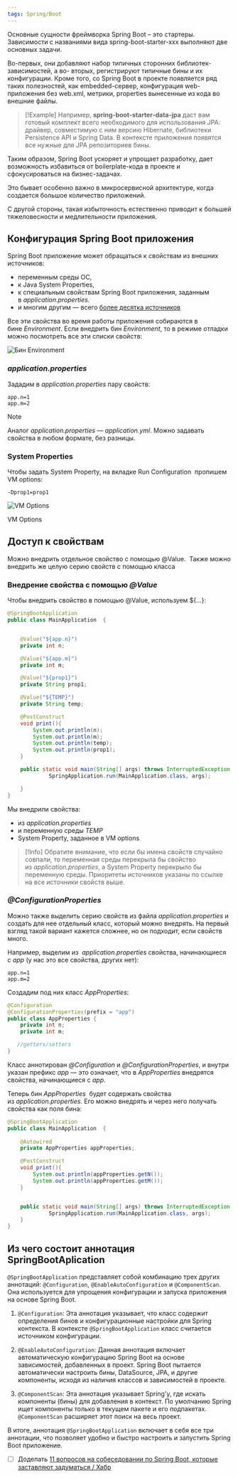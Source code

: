 ```yaml
---
tags: Spring/Boot 
---
```

Основные сущности фреймворка Spring Boot – это стартеры. Зависимости с названиями вида spring-boot-starter-xxx выполняют две основных задачи.

Во-первых, они добавляют набор типичных сторонних библиотек-зависимостей, а во- вторых, регистрируют типичные бины и их конфигурации. Кроме того, со Spring Boot в проекте появляется ряд таких полезностей, как embedded-сервер, конфигурация web- приложения без web.xml, метрики, properties вынесенные из кода во внешние файлы.

>[!Example]
Например, **spring-boot-starter-data-jpa** даст вам готовый комплект всего необходимого для использования JPA: драйвер, совместимую с ним версию Hibernate, библиотеки Persistence API и Spring Data. В контексте приложения появятся все нужные для JPA репозиториев бины.

Таким образом, Spring Boot ускоряет и упрощает разработку, дает возможность избавиться от boilerplate-кода в проекте и сфокусироваться на бизнес-задачах.

Это бывает особенно важно в микросервисной архитектуре, когда создается большое количество приложений.

С другой стороны, такая избыточность естественно приводит к большей тяжеловесности
и медлительности приложения.

## Конфигурация Spring Boot приложения
Spring Boot приложение может обращаться к свойствам из внешних источников:

- переменным среды ОС,
- к Java System Properties,
- к специальным свойствам Spring Boot приложения, заданным в _application.properties_.
- и многим другим — всего [более десятка источников](https://docs.spring.io/spring-boot/docs/current/reference/html/spring-boot-features.html#boot-features-external-config)

Все эти свойства во время работы приложения собираются в бине _Environment_. Если внедрить бин _Environment_, то в режиме отладки можно посмотреть все эти списки свойств:

![Бин Environment](https://sysout.ru/wp-content/uploads/2021/04/Environment.png)

### _application.properties_

Зададим в _application.properties_ пару свойств:
```
app.n=1
app.m=2
```

>[!Note]
Аналог _application.properties_ — _application.yml_. Можно задавать свойства в любом формате, без разницы.

### System Properties

Чтобы задать System Property, на вкладке Run Configuration  пропишем VM options:
```
-Dprop1=prop1
```


![VM Options](https://sysout.ru/wp-content/uploads/2021/04/vm-options.png "VM Options")

VM Options
## Доступ к свойствам

Можно внедрить отдельное свойство с помощью @Value.  Также можно внедрить же целую серию свойств с помощью класса

### Внедрение свойства с помощью _@Value_

Чтобы внедрить свойство в помощью @Value, используем ${…}:
```java
@SpringBootApplication
public class MainApplication  {


    @Value("${app.n}")
    private int n;

    @Value("${app.m}")
    private int m;

    @Value("${prop1}")
    private String prop1;

    @Value("${TEMP}")
    private String temp;

    @PostConstruct
    void print(){
        System.out.println(n);
        System.out.println(m);
        System.out.println(temp);
        System.out.println(prop1);
    }

    public static void main(String[] args) throws InterruptedException {
             SpringApplication.run(MainApplication.class, args);

    }
}
```

Мы внедрили свойства:

- из _application.properties_ 
- и переменную среды _TEMP_
- System Property, заданное в VM options

>[!Info]
>Обратите внимание, что если бы имена свойств случайно совпали, то переменная среды перекрыла бы свойство из _application.properties_, а System Property перекрыло бы переменную среды. Приоритеты источников указаны по ссылке на все источники свойств выше.

### _@ConfigurationProperties_

Можно также выделить серию свойств из файла _application.properties_ и создать для нее отдельный класс, который можно внедрять. На первый взгляд такой вариант кажется сложнее, но он подходит, если свойств много.

Например, выделим из  _application.properties_ свойства, начинающиеся с _app_ (у нас это все свойства, других нет):
```
app.n=1
app.m=2
```

Создадим под них класс _AppProperties_:
```java
@Configuration
@ConfigurationProperties(prefix = "app")
public class AppProperties {
    private int n;
    private int m;

   //getters/setters
}
```
Класс аннотирован _@Configuration_ и _@ConfigurationProperties_, и внутри указан префикс _app_ — это означает, что в _AppProperties_ внедрятся свойства, начинающиеся с _app_.

Теперь бин _AppProperties_  будет содержать свойства из _application.properties._ Его можно внедрять и через него получать свойства как поля бина:
```java
@SpringBootApplication
public class MainApplication  {
 
    @Autowired
    private AppProperties appProperties;

    @PostConstruct
    void print(){
        System.out.println(appProperties.getN());
        System.out.println(appProperties.getM());
    }


    public static void main(String[] args) throws InterruptedException {
             SpringApplication.run(MainApplication.class, args);
    }
}
```

## Из чего состоит аннотация SpringBootAplication
`@SpringBootApplication` представляет собой комбинацию трех других аннотаций: `@Configuration`, `@EnableAutoConfiguration` и `@ComponentScan`. Она используется для упрощения конфигурации и запуска приложения на основе Spring Boot.

1. `@Configuration`: Эта аннотация указывает, что класс содержит определения бинов и конфигурационные настройки для Spring контекста. В контексте `@SpringBootApplication` класс считается источником конфигурации.

2. `@EnableAutoConfiguration`: Данная аннотация включает автоматическую конфигурацию Spring Boot на основе зависимостей, добавленных в проект. Spring Boot пытается автоматически настроить бины, DataSource, JPA, и другие компоненты, исходя из наличия классов и зависимостей в проекте.

3. `@ComponentScan`: Эта аннотация указывает Spring'у, где искать компоненты (бины) для добавления в контекст. По умолчанию Spring ищет компоненты только в текущем пакете и его подпакетах. `@ComponentScan` расширяет этот поиск на весь проект.


В итоге, аннотация `@SpringBootApplication` включает в себя все три аннотации, что позволяет удобно и быстро настроить и запустить Spring Boot приложение.

- [ ] Доделать [11 вопросов на собеседовании по Spring Boot, которые заставляют задуматься / Хабр](https://habr.com/ru/articles/544472/)
